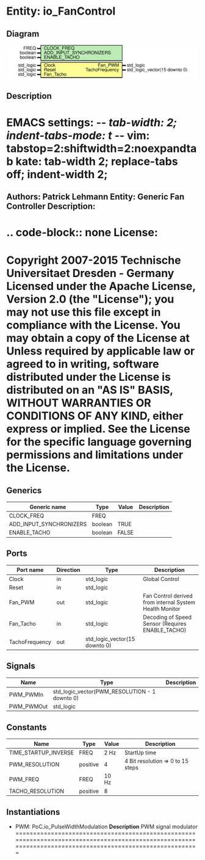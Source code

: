 # Entity: io_FanControl
## Diagram
![Diagram](io_FanControl.svg "Diagram")
## Description
EMACS settings: -*-  tab-width: 2; indent-tabs-mode: t -*-
vim: tabstop=2:shiftwidth=2:noexpandtab
kate: tab-width 2; replace-tabs off; indent-width 2;
=============================================================================
Authors:				 	Patrick Lehmann
Entity:				 	Generic Fan Controller
Description:
-------------------------------------
.. code-block:: none
License:
=============================================================================
Copyright 2007-2015 Technische Universitaet Dresden - Germany
Licensed under the Apache License, Version 2.0 (the "License");
you may not use this file except in compliance with the License.
You may obtain a copy of the License at
Unless required by applicable law or agreed to in writing, software
distributed under the License is distributed on an "AS IS" BASIS,
WITHOUT WARRANTIES OR CONDITIONS OF ANY KIND, either express or implied.
See the License for the specific language governing permissions and
limitations under the License.
=============================================================================
## Generics
| Generic name            | Type    | Value | Description |
| ----------------------- | ------- | ----- | ----------- |
| CLOCK_FREQ              | FREQ    |       |             |
| ADD_INPUT_SYNCHRONIZERS | boolean | TRUE  |             |
| ENABLE_TACHO            | boolean | FALSE |             |
## Ports
| Port name      | Direction | Type                          | Description                                             |
| -------------- | --------- | ----------------------------- | ------------------------------------------------------- |
| Clock          | in        | std_logic                     | Global Control                                          |
| Reset          | in        | std_logic                     |                                                         |
| Fan_PWM        | out       | std_logic                     | Fan Control derived from internal System Health Monitor |
| Fan_Tacho      | in        | std_logic                     | Decoding of Speed Sensor (Requires ENABLE_TACHO)        |
| TachoFrequency | out       | std_logic_vector(15 downto 0) |                                                         |
## Signals
| Name       | Type                                          | Description |
| ---------- | --------------------------------------------- | ----------- |
| PWM_PWMIn  | std_logic_vector(PWM_RESOLUTION - 1 downto 0) |             |
| PWM_PWMOut | std_logic                                     |             |
## Constants
| Name                 | Type     | Value  | Description                       |
| -------------------- | -------- | ------ | --------------------------------- |
| TIME_STARTUP_INVERSE | FREQ     |  2 Hz  | StartUp time                      |
| PWM_RESOLUTION       | positive |  4     | 4 Bit resolution => 0 to 15 steps |
| PWM_FREQ             | FREQ     |  10 Hz |                                   |
| TACHO_RESOLUTION     | positive |  8     |                                   |
## Instantiations
- PWM: PoC.io_PulseWidthModulation
**Description**
PWM signal modulator
==========================================================================================================================================================


